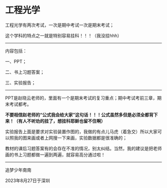 # 工程光学
工程光学有两次考试，一次是期中考试一次是期末考试；

这个学科的特点之一就是特别容易挂科！！！（我没挂hhh）

------

内容包括：

一、PPT；

二、书上习题答案；

三、实验报告；

------

PPT是赵晓云老师的，里面有一个是期末考试的复习重点；期中考试考前三章，期末考试都考。

**不要相信赵老师的“公式我会给大家”这句话！！！公式虽然多但是必须全都背下来！（有人不听劝的挂了，想挂科耶稣也留不住啊）**

实验报告上面是要求对实验装置作图的，我做的有点儿马虎（着急交）所以大家可以照我的图来画或者上网搜一下来画，实验数据都是很准确的；

教材的课后习题答案有的会存在不准的情况，别太纠结。当然，我的建议是把老师画的书上习题都做一遍到两遍，就容易高分通过啦！

------

追梦少年南南

2023年8月27日于深圳